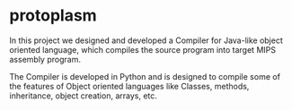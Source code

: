 protoplasm
==========

In this project we designed and developed a Compiler for Java-like object oriented language, which compiles the source program into target MIPS assembly program.

The Compiler is developed in Python and is designed to compile some of the features of Object oriented languages like Classes, methods, inheritance, object creation, arrays, etc.


